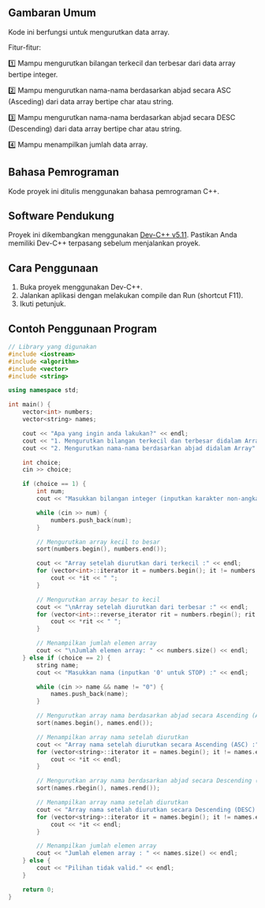 ## Gambaran Umum

Kode ini berfungsi untuk mengurutkan data array.

Fitur-fitur:

1️⃣ Mampu mengurutkan bilangan terkecil dan terbesar dari data array bertipe integer.  

2️⃣ Mampu mengurutkan nama-nama berdasarkan abjad secara ASC (Asceding) dari data array bertipe char atau string.

3️⃣ Mampu mengurutkan nama-nama berdasarkan abjad secara DESC (Descending) dari data array bertipe char atau string.

4️⃣ Mampu menampilkan jumlah data array.

## Bahasa Pemrograman

Kode proyek ini ditulis menggunakan bahasa pemrograman C++.

## Software Pendukung

Proyek ini dikembangkan menggunakan [Dev-C++ v5.11](https://sourceforge.net/projects/orwelldevcpp/). Pastikan Anda memiliki Dev-C++ terpasang sebelum menjalankan proyek.

## Cara Penggunaan

1. Buka proyek menggunakan Dev-C++.
2. Jalankan aplikasi dengan melakukan compile dan Run (shortcut F11).
3. Ikuti petunjuk.

## Contoh Penggunaan Program

```cpp
// Library yang digunakan
#include <iostream>
#include <algorithm>
#include <vector>
#include <string>

using namespace std;

int main() {
    vector<int> numbers;
    vector<string> names;

    cout << "Apa yang ingin anda lakukan?" << endl;
    cout << "1. Mengurutkan bilangan terkecil dan terbesar didalam Array" << endl;
    cout << "2. Mengurutkan nama-nama berdasarkan abjad didalam Array" << endl;

    int choice;
    cin >> choice;

    if (choice == 1) {
        int num;
        cout << "Masukkan bilangan integer (inputkan karakter non-angka untuk STOP):" << endl;

        while (cin >> num) {
            numbers.push_back(num);
        }

        // Mengurutkan array kecil to besar
        sort(numbers.begin(), numbers.end());

        cout << "Array setelah diurutkan dari terkecil :" << endl;
        for (vector<int>::iterator it = numbers.begin(); it != numbers.end(); ++it) {
            cout << *it << " ";
        }

        // Mengurutkan array besar to kecil
        cout << "\nArray setelah diurutkan dari terbesar :" << endl;
        for (vector<int>::reverse_iterator rit = numbers.rbegin(); rit != numbers.rend(); ++rit) {
            cout << *rit << " ";
        }

        // Menampilkan jumlah elemen array
        cout << "\nJumlah elemen array: " << numbers.size() << endl;
    } else if (choice == 2) {
        string name;
        cout << "Masukkan nama (inputkan '0' untuk STOP) :" << endl;

        while (cin >> name && name != "0") {
            names.push_back(name);
        }

        // Mengurutkan array nama berdasarkan abjad secara Ascending (ASC)
        sort(names.begin(), names.end());

        // Menampilkan array nama setelah diurutkan
        cout << "Array nama setelah diurutkan secara Ascending (ASC) :" << endl;
        for (vector<string>::iterator it = names.begin(); it != names.end(); ++it) {
            cout << *it << endl;
        }

        // Mengurutkan array nama berdasarkan abjad secara Descending (DESC)
        sort(names.rbegin(), names.rend());

        // Menampilkan array nama setelah diurutkan
        cout << "Array nama setelah diurutkan secara Descending (DESC) :" << endl;
        for (vector<string>::iterator it = names.begin(); it != names.end(); ++it) {
            cout << *it << endl;
        }

        // Menampilkan jumlah elemen array
        cout << "Jumlah elemen array : " << names.size() << endl;
    } else {
        cout << "Pilihan tidak valid." << endl;
    }

    return 0;
}

